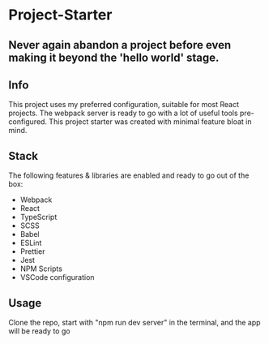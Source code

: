 # Project-Starter

## Never again abandon a project before even making it beyond the 'hello world' stage.

## Info

This project uses my preferred configuration, suitable for most React projects. The webpack server is ready to go with a lot of useful tools pre-configured. This project starter was created with minimal feature bloat in mind.

## Stack

The following features & libraries are enabled and ready to go out of the box:

- Webpack
- React
- TypeScript
- SCSS
- Babel
- ESLint
- Prettier
- Jest
- NPM Scripts
- VSCode configuration

## Usage

Clone the repo, start with "npm run dev server" in the terminal, and the app will be ready to go
